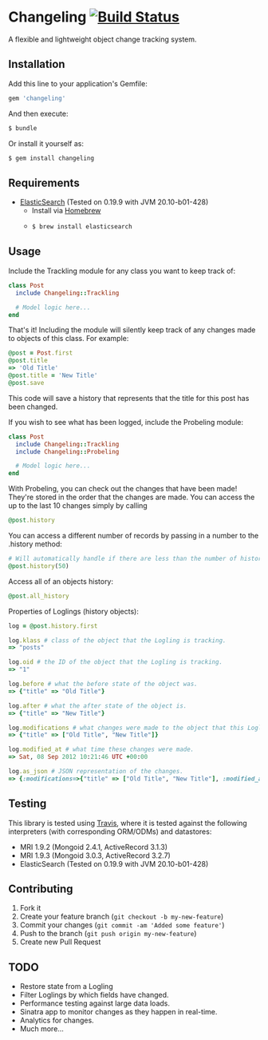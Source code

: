 # Changeling [![Build Status][travis-image]][travis-link]

[travis-image]: https://secure.travis-ci.org/hahuang65/Changeling.png?branch=master
[travis-link]: http://travis-ci.org/hahuang65/Changeling
[travis-home]: http://travis-ci.org/
[brew-home]: http://mxcl.github.com/homebrew/
[elasticsearch-home]: http://www.elasticsearch.org

A flexible and lightweight object change tracking system.

## Installation

Add this line to your application's Gemfile:

```ruby
gem 'changeling'
```

And then execute:

```sh
$ bundle
```

Or install it yourself as:

```sh
$ gem install changeling
```

## Requirements

* [ElasticSearch][elasticsearch-home] (Tested on 0.19.9 with JVM 20.10-b01-428)
    * Install via [Homebrew][brew-home]
    * ```sh
      $ brew install elasticsearch
      ```

## Usage

Include the Trackling module for any class you want to keep track of:

```ruby
class Post
  include Changeling::Trackling

  # Model logic here...
end
```

That's it! Including the module will silently keep track of any changes made to objects of this class.
For example:

```ruby
@post = Post.first
@post.title
=> 'Old Title'
@post.title = 'New Title'
@post.save
```

This code will save a history that represents that the title for this post has been changed.

If you wish to see what has been logged, include the Probeling module:

```ruby
class Post
  include Changeling::Trackling
  include Changeling::Probeling

  # Model logic here...
end
```

With Probeling, you can check out the changes that have been made! They're stored in the order that the changes are made.
You can access the up to the last 10 changes simply by calling

```ruby
@post.history
```

You can access a different number of records by passing in a number to the .history method:

```ruby
# Will automatically handle if there are less than the number of histories requested.
@post.history(50)
```

Access all of an objects history:

```ruby
@post.all_history
```

Properties of Loglings (history objects):

```ruby
log = @post.history.first

log.klass # class of the object that the Logling is tracking.
=> "posts"

log.oid # the ID of the object that the Logling is tracking.
=> "1"

log.before # what the before state of the object was.
=> {"title" => "Old Title"}

log.after # what the after state of the object is.
=> {"title" => "New Title"}

log.modifications # what changes were made to the object that this Logling recorded. Basically a roll up of the .before and .after methods.
=> {"title" => ["Old Title", "New Title"]}

log.modified_at # what time these changes were made.
=> Sat, 08 Sep 2012 10:21:46 UTC +00:00

log.as_json # JSON representation of the changes.
=> {:modifications=>{"title" => ["Old Title", "New Title"], :modified_at => Sat, 08 Sep 2012 10:21:46 UTC +00:00}
```

## Testing

This library is tested using [Travis][travis-home], where it is tested
against the following interpreters (with corresponding ORM/ODMs) and datastores:

* MRI 1.9.2 (Mongoid 2.4.1, ActiveRecord 3.1.3)
* MRI 1.9.3 (Mongoid 3.0.3, ActiveRecord 3.2.7)
* ElasticSearch (Tested on 0.19.9 with JVM 20.10-b01-428)

## Contributing

1. Fork it
2. Create your feature branch (`git checkout -b my-new-feature`)
3. Commit your changes (`git commit -am 'Added some feature'`)
4. Push to the branch (`git push origin my-new-feature`)
5. Create new Pull Request

## TODO

* Restore state from a Logling
* Filter Loglings by which fields have changed.
* Performance testing against large data loads.
* Sinatra app to monitor changes as they happen in real-time.
* Analytics for changes.
* Much more...
